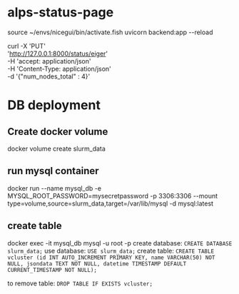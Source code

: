 # alps-status-page

source ~/envs/nicegui/bin/activate.fish
uvicorn backend:app --reload


curl -X 'PUT' \
                     'http://127.0.0.1:8000/status/eiger' \
                     -H 'accept: application/json' \
                     -H 'Content-Type: application/json' \
                     -d '{"num_nodes_total" : 4}'


# DB deployment

## Create docker volume
docker volume create slurm_data

## run mysql container
docker run --name mysql_db -e MYSQL_ROOT_PASSWORD=mysecretpassword -p 3306:3306 --mount type=volume,source=slurm_data,target=/var/lib/mysql -d mysql:latest

## create table
docker exec -it mysql_db mysql -u root -p
create database: `CREATE DATABASE slurm_data;`
use database: `USE slurm_data;`
create table: `CREATE TABLE vcluster (id INT AUTO_INCREMENT PRIMARY KEY, name VARCHAR(50) NOT NULL, jsondata TEXT NOT NULL, datetime TIMESTAMP DEFAULT CURRENT_TIMESTAMP NOT NULL);`

to remove table: `DROP TABLE IF EXISTS vcluster;`

